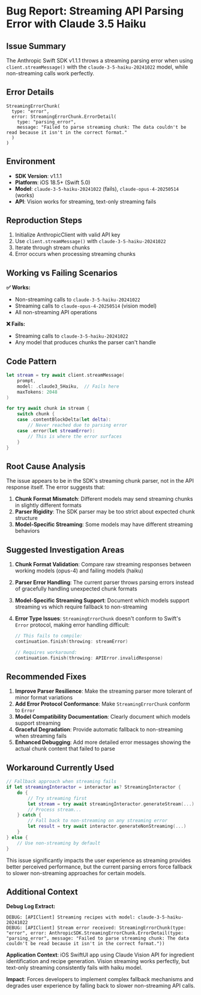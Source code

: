 # Bug Report: Streaming API Parsing Error with Claude 3.5 Haiku

## **Issue Summary**
The Anthropic Swift SDK v1.1.1 throws a streaming parsing error when using `client.streamMessage()` with the `claude-3-5-haiku-20241022` model, while non-streaming calls work perfectly.

## **Error Details**
```
StreamingErrorChunk(
  type: "error", 
  error: StreamingErrorChunk.ErrorDetail(
    type: "parsing_error", 
    message: "Failed to parse streaming chunk: The data couldn't be read because it isn't in the correct format."
  )
)
```

## **Environment**
- **SDK Version**: v1.1.1 
- **Platform**: iOS 18.5+ (Swift 5.0)
- **Model**: `claude-3-5-haiku-20241022` (fails), `claude-opus-4-20250514` (works)
- **API**: Vision works for streaming, text-only streaming fails

## **Reproduction Steps**
1. Initialize AnthropicClient with valid API key
2. Use `client.streamMessage()` with `claude-3-5-haiku-20241022`
3. Iterate through stream chunks
4. Error occurs when processing streaming chunks

## **Working vs Failing Scenarios**

**✅ Works:**
- Non-streaming calls to `claude-3-5-haiku-20241022`
- Streaming calls to `claude-opus-4-20250514` (vision model)
- All non-streaming API operations

**❌ Fails:**
- Streaming calls to `claude-3-5-haiku-20241022`
- Any model that produces chunks the parser can't handle

## **Code Pattern**
```swift
let stream = try await client.streamMessage(
    prompt,
    model: .claude3_5Haiku,  // Fails here
    maxTokens: 2048
)

for try await chunk in stream {
    switch chunk {
    case .contentBlockDelta(let delta):
        // Never reached due to parsing error
    case .error(let streamError):
        // This is where the error surfaces
    }
}
```

## **Root Cause Analysis**
The issue appears to be in the SDK's streaming chunk parser, not in the API response itself. The error suggests that:

1. **Chunk Format Mismatch**: Different models may send streaming chunks in slightly different formats
2. **Parser Rigidity**: The SDK parser may be too strict about expected chunk structure
3. **Model-Specific Streaming**: Some models may have different streaming behaviors

## **Suggested Investigation Areas**

1. **Chunk Format Validation**: Compare raw streaming responses between working models (opus-4) and failing models (haiku)

2. **Parser Error Handling**: The current parser throws parsing errors instead of gracefully handling unexpected chunk formats

3. **Model-Specific Streaming Support**: Document which models support streaming vs which require fallback to non-streaming

4. **Error Type Issues**: `StreamingErrorChunk` doesn't conform to Swift's `Error` protocol, making error handling difficult:
   ```swift
   // This fails to compile:
   continuation.finish(throwing: streamError) 
   
   // Requires workaround:
   continuation.finish(throwing: APIError.invalidResponse)
   ```

## **Recommended Fixes**

1. **Improve Parser Resilience**: Make the streaming parser more tolerant of minor format variations
2. **Add Error Protocol Conformance**: Make `StreamingErrorChunk` conform to `Error`
3. **Model Compatibility Documentation**: Clearly document which models support streaming
4. **Graceful Degradation**: Provide automatic fallback to non-streaming when streaming fails
5. **Enhanced Debugging**: Add more detailed error messages showing the actual chunk content that failed to parse

## **Workaround Currently Used**
```swift
// Fallback approach when streaming fails
if let streamingInteractor = interactor as? StreamingInteractor {
    do {
        // Try streaming first
        let stream = try await streamingInteractor.generateStream(...)
        // Process stream...
    } catch {
        // Fall back to non-streaming on any streaming error
        let result = try await interactor.generateNonStreaming(...)
    }
} else {
    // Use non-streaming by default
}
```

This issue significantly impacts the user experience as streaming provides better perceived performance, but the current parsing errors force fallback to slower non-streaming approaches for certain models.

## **Additional Context**

**Debug Log Extract:**
```
DEBUG: [APIClient] Streaming recipes with model: claude-3-5-haiku-20241022
DEBUG: [APIClient] Stream error received: StreamingErrorChunk(type: "error", error: AnthropicSDK.StreamingErrorChunk.ErrorDetail(type: "parsing_error", message: "Failed to parse streaming chunk: The data couldn't be read because it isn't in the correct format."))
```

**Application Context**: iOS SwiftUI app using Claude Vision API for ingredient identification and recipe generation. Vision streaming works perfectly, but text-only streaming consistently fails with haiku model.

**Impact**: Forces developers to implement complex fallback mechanisms and degrades user experience by falling back to slower non-streaming API calls.